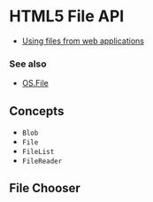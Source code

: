 # HTML5 File API

* [Using files from web applications](https://developer.mozilla.org/en-US/docs/Using_files_from_web_applications)

### See also

* [OS.File](https://developer.mozilla.org/en-US/docs/Mozilla/JavaScript_code_modules/OSFile.jsm)

## Concepts

* `Blob`
* `File`
* `FileList`
* `FileReader`

## File Chooser
